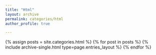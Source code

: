```yaml
---
title: "Html"
layout: archive
permalink: categories/html
author_profile: true

---
```



{% assign posts = site.categories.html %}
{% for post in posts %} {% include archive-single.html type=page.entries_layout %} {% endfor %}
